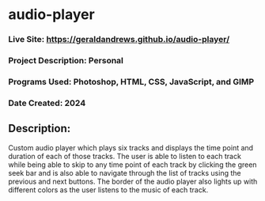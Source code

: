 # audio-player
### Live Site: https://geraldandrews.github.io/audio-player/

### Project Description: Personal
### Programs Used: Photoshop, HTML, CSS, JavaScript, and GIMP
### Date Created: 2024

## Description:
Custom audio player which plays six tracks and displays the time point and duration of each of those tracks. The user is able to listen to each track while being able to skip to any time 
point of each track by clicking the green seek bar and is also able to navigate through the list of tracks using the previous and next buttons. The border of the audio player also lights 
up with different colors as the user listens to the music of each track.
